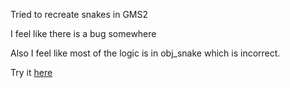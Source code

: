 Tried to recreate snakes in GMS2

I feel like there is a bug somewhere

Also I feel like most of the logic is in obj_snake which is incorrect.

Try it [here](https://gx.games/games/r5ijhn/snakes/tracks/8136c001-487d-408a-ab78-278e021bdd05/)
